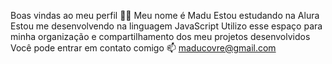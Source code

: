 Boas vindas ao meu perfil 💙💙
Meu nome é Madu
Estou estudando na Alura
Estou me desenvolvendo na linguagem JavaScript
Utilizo esse espaço para minha organização e compartilhamento dos meu projetos desenvolvidos
Você pode entrar em contato comigo 📫
maducovre@gmail.com
